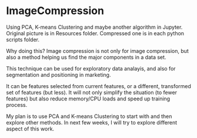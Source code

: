 # ImageCompression

Using PCA, K-means Clustering and maybe another algorithm in Jupyter.  Original picture is in Resources folder.  Compressed one is in each python scripts folder.

Why doing this?
Image compression is not only for image compression, but also a method helping us find the major components in a data set.

This technique can be used for exploratory data analayis, and also for segmentation and positioning in marketing.

It can be features selected from current features, or a different, transformed set of features (but less).  It will not only simplify the situation (to fewer features) but also reduce memory/CPU loads and speed up training process.

My plan is to use PCA and K-means Clustering to start with and then explore other methods.  In next few weeks, I will try to explore different aspect of this work.
